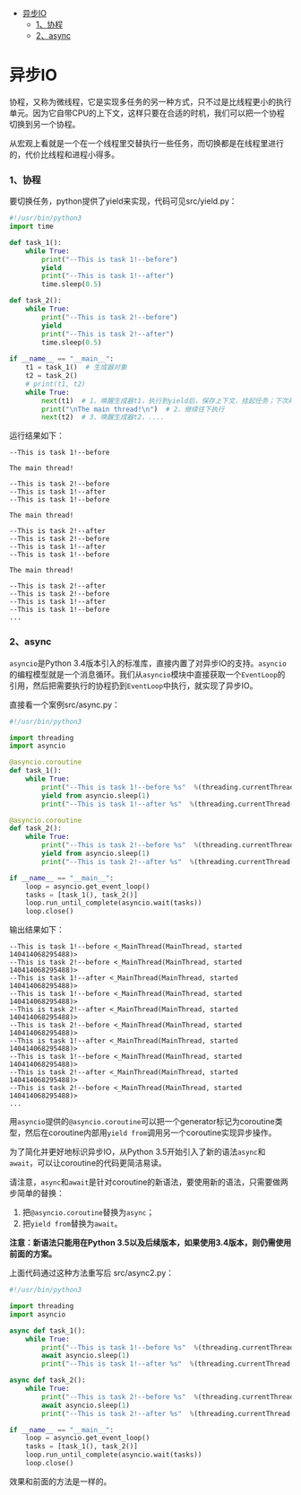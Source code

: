 <!-- START doctoc generated TOC please keep comment here to allow auto update -->
<!-- DON'T EDIT THIS SECTION, INSTEAD RE-RUN doctoc TO UPDATE -->

- [异步IO](#%E5%BC%82%E6%AD%A5io)
    - [1、协程](#1%E5%8D%8F%E7%A8%8B)
    - [2、async](#2async)

<!-- END doctoc generated TOC please keep comment here to allow auto update -->

# 异步IO

协程，又称为微线程，它是实现多任务的另一种方式，只不过是比线程更小的执行单元。因为它自带CPU的上下文，这样只要在合适的时机，我们可以把一个协程切换到另一个协程。

从宏观上看就是一个在一个线程里交替执行一些任务，而切换都是在线程里进行的，代价比线程和进程小得多。

### 1、协程

要切换任务，python提供了yield来实现，代码可见src/yield.py：

```python
#!/usr/bin/python3
import time

def task_1():
    while True:
        print("--This is task 1!--before")
        yield
        print("--This is task 1!--after")
        time.sleep(0.5)

def task_2():
    while True:
        print("--This is task 2!--before")
        yield
        print("--This is task 2!--after")
        time.sleep(0.5)
        
if __name__ == "__main__":
    t1 = task_1()  # 生成器对象
    t2 = task_2()
    # print(t1, t2)
    while True:
        next(t1)  # 1、唤醒生成器t1，执行到yield后，保存上下文，挂起任务；下次再次唤醒之后，从yield继续往下执行
        print("\nThe main thread!\n")  # 2、继续往下执行
        next(t2)  # 3、唤醒生成器t2，....
```

运行结果如下：

```
--This is task 1!--before

The main thread!

--This is task 2!--before
--This is task 1!--after
--This is task 1!--before

The main thread!

--This is task 2!--after
--This is task 2!--before
--This is task 1!--after
--This is task 1!--before

The main thread!

--This is task 2!--after
--This is task 2!--before
--This is task 1!--after
--This is task 1!--before
...

```

### 2、async

`asyncio`是Python 3.4版本引入的标准库，直接内置了对异步IO的支持。`asyncio`的编程模型就是一个消息循环。我们从`asyncio`模块中直接获取一个`EventLoop`的引用，然后把需要执行的协程扔到`EventLoop`中执行，就实现了异步IO。

直接看一个案例src/async.py：

```python
#!/usr/bin/python3

import threading
import asyncio

@asyncio.coroutine
def task_1():
    while True:
        print("--This is task 1!--before %s"  %(threading.currentThread()))
        yield from asyncio.sleep(1)
        print("--This is task 1!--after %s"  %(threading.currentThread()))

@asyncio.coroutine
def task_2():
    while True:
        print("--This is task 2!--before %s"  %(threading.currentThread()))
        yield from asyncio.sleep(1)
        print("--This is task 2!--after %s"  %(threading.currentThread()))

if __name__ == "__main__":
	loop = asyncio.get_event_loop()
	tasks = [task_1(), task_2()]
	loop.run_until_complete(asyncio.wait(tasks))
	loop.close()
```

输出结果如下：

```
--This is task 1!--before <_MainThread(MainThread, started 140414068295488)>
--This is task 2!--before <_MainThread(MainThread, started 140414068295488)>
--This is task 1!--after <_MainThread(MainThread, started 140414068295488)>
--This is task 1!--before <_MainThread(MainThread, started 140414068295488)>
--This is task 2!--after <_MainThread(MainThread, started 140414068295488)>
--This is task 2!--before <_MainThread(MainThread, started 140414068295488)>
--This is task 1!--after <_MainThread(MainThread, started 140414068295488)>
--This is task 1!--before <_MainThread(MainThread, started 140414068295488)>
--This is task 2!--after <_MainThread(MainThread, started 140414068295488)>
--This is task 2!--before <_MainThread(MainThread, started 140414068295488)>
...
```

用`asyncio`提供的`@asyncio.coroutine`可以把一个generator标记为coroutine类型，然后在coroutine内部用`yield from`调用另一个coroutine实现异步操作。

为了简化并更好地标识异步IO，从Python 3.5开始引入了新的语法`async`和`await`，可以让coroutine的代码更简洁易读。

请注意，`async`和`await`是针对coroutine的新语法，要使用新的语法，只需要做两步简单的替换：

1. 把`@asyncio.coroutine`替换为`async`；
2. 把`yield from`替换为`await`。

**注意：新语法只能用在Python 3.5以及后续版本，如果使用3.4版本，则仍需使用前面的方案。**

上面代码通过这种方法重写后 src/async2.py：

```python
#!/usr/bin/python3

import threading
import asyncio

async def task_1():
    while True:
        print("--This is task 1!--before %s"  %(threading.currentThread()))
        await asyncio.sleep(1)
        print("--This is task 1!--after %s"  %(threading.currentThread()))

async def task_2():
    while True:
        print("--This is task 2!--before %s"  %(threading.currentThread()))
        await asyncio.sleep(1)
        print("--This is task 2!--after %s"  %(threading.currentThread()))

if __name__ == "__main__":
	loop = asyncio.get_event_loop()
	tasks = [task_1(), task_2()]
	loop.run_until_complete(asyncio.wait(tasks))
	loop.close()
```

效果和前面的方法是一样的。